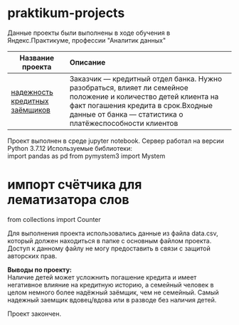 # praktikum-projects
 
Данные проекты были выполнены в ходе обучения в Яндекс.Практикуме, профессии "Аналитик данных"  

| Название проекта | Описание |
|-------|:--------------------------------------|
|[надежность кредитных заёмщиков](project_kredit_Alexgnik.ipynb)| Заказчик — кредитный отдел банка. Нужно разобраться, влияет ли семейное положение и количество детей клиента на факт погашения кредита в срок.Входные данные от банка — статистика о платёжеспособности клиентов|

Проект выполнен в среде jupyter notebook.
Сервер работал на версии Python 3.7.12 
Используемые библиотеки:  
import pandas as pd
from pymystem3 import Mystem
# импорт счётчика для лематизатора слов
from collections import Counter

Для выполнения проекта использовались данные из файла data.csv, который должен находиться в папке с основным файлом проекта.
Доступ к данному файлу не могу предоставить в связи с защитой авторских прав.

**Выводы по проекту:**  
Наличие детей может усложнить погашение кредита и имеет негативное влияние на кредитную историю, а семейный человек в целом немного более надёжный заёмщик, чем не семейный. Самый надежный заемщик вдовец/вдова или в разводе без наличия детей.

Проект закончен.